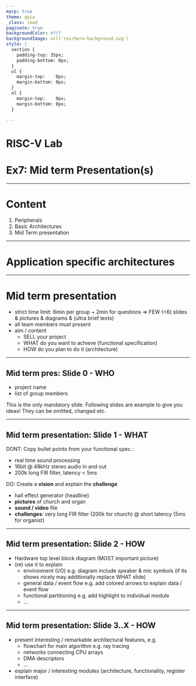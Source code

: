 ```yaml
---
marp: true
theme: gaia
_class: lead
paginate: true
backgroundColor: #fff
backgroundImage: url('res/hero-background.svg')
style: |
  section {
    padding-top: 35px;
    padding-bottom: 0px;
  } 
  ul {
    margin-top:    0px;  
    margin-bottom: 0px;
  }
  ol {
    margin-top:    0px;
    margin-bottom: 0px;
  }

---
```

# **RISC-V Lab**
# Ex7: Mid term Presentation(s)

---
# **Content**
1. Peripherals
2. Basic Architectures
3. Mid Term presentation

---
# **Application specific architectures**

---
# **Mid term presentation**
* strict time limit: 6min per group + 2min for questions
  => FEW (<6) slides &  pictures & diagrams & (ultra brief texts)
* all team members must present
* aim / content
  * SELL your project
  * WHAT do you want to achieve (functional specification)
  * HOW do you plan to do it (architecture)

---
## **Mid term pres: Slide 0 - WHO**
* project name 
* list of group members

This is the only mandatory slide.
Following slides are example to give you ideas!
They can be omitted, changed etc.

---
## **Mid term presentation: Slide 1 - WHAT**
DONT: Copy bullet points from your functional spec.:
  - real time sound processing
  - 16bit @ 48kHz stereo audio in and out
  - 200k long FIR filter, latency < 5ms

DO: Create a **vision** and explain the **challenge**
  - hall effect generator (headline)
  - **pictures** of church and organ
  - **sound / video** file
  - **challenges**: very long FIR filter (200k for church)
    @ short latency (5ms for organist)
    
---
## **Mid term presentation: Slide 2 - HOW**

* Hardware top level block diagram  (MOST important picture)
* (re) use it to explain
  - environment (I/O)
    e.g. diagram include speaker & mic symbols
    (if its shows nicely may additionally replace WHAT slide)
  - general data / event flow 
    e.g. add colored arrows to explain data / event flow
  - functional partitioning
    e.g. add highlight to individual module
  - ...

---
## **Mid term presentation: Slide 3..X - HOW**

* present interesting / remarkable architectural features, e.g.
  - flowchart for main algorithm e.g. ray tracing
  - networks connecting CPU arrays
  - DMA descriptors
  -  ...  
* explain major / interesting modules (architecture, functionality, register interface)

